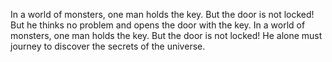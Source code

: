 
In a world of monsters, one man holds the key. But the door is not locked!
But he thinks no problem and opens the door with the key. 
In a world of monsters, one man holds the key. But the door is not locked! He alone must journey to discover the secrets of the universe.



